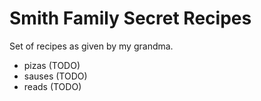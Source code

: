 # Smith Family Secret Recipes

Set of recipes as given by my grandma. 

* pizas (TODO)
* sauses (TODO)
* reads (TODO)